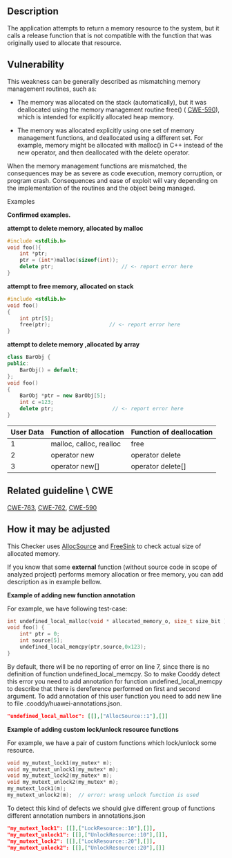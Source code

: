 ## Description

The application attempts to return a memory resource to the system, but it calls a release function that is not compatible with the function that was originally used to allocate that resource.

## Vulnerability

This weakness can be generally described as mismatching memory management routines, such as:

* The memory was allocated on the stack (automatically), but it was deallocated using the memory management routine free() ( [CWE-590](https://cwe.mitre.org/data/definitions/590.md)), which is intended for explicitly allocated heap memory.

* The memory was allocated explicitly using one set of memory management functions, and deallocated using a different set. For example, memory might be allocated with malloc() in C++ instead of the new operator, and then deallocated with the delete operator.

When the memory management functions are mismatched, the consequences may be as severe as code execution, memory corruption, or program crash. Consequences and ease of exploit will vary depending on the implementation of the routines and the object being managed.

Examples

**Confirmed examples.**

**attempt to delete memory, allocated by malloc**

```cpp
#include <stdlib.h>
void foo(){
    int *ptr;
    ptr = (int*)malloc(sizeof(int));
    delete ptr;                      // <- report error here
}
```

**attempt to free memory, allocated on stack**

```cpp
#include <stdlib.h>
void foo()
{
    int ptr[5];
    free(ptr);                   // <- report error here
}
```

**attempt to delete memory ,allocated by array**

```cpp
class BarObj {
public:
    BarObj() = default;
};
void foo()
{
    BarObj *ptr = new BarObj[5];
    int c =123;
    delete ptr;                   // <- report error here
}
```

| User Data | Function of allocation  | Function of deallocation |
|-----------|-------------------------|--------------------------|
| 1         | malloc, calloc, realloc | free                     |
| 2         | operator new            | operator delete          |
| 3         | operator new[]          | operator delete[]        |

## Related guideline \ CWE

[CWE-763](https://cwe.mitre.org/data/definitions/763.md), [CWE-762](https://cwe.mitre.org/data/definitions/762.md), [CWE-590](https://cwe.mitre.org/data/definitions/590.md)

## How it may be adjusted

This Checker uses [AllocSource](Annotations.md) and [FreeSink](Annotations.md) to check actual size of allocated memory.

If you know that some **external** function (without source code in scope of analyzed project) performs memory allocation or free memory, you can add description as in example bellow.

**Example of adding new function annotation**

For example, we have following test-case:

```cpp
int undefined_local_malloc(void * allocated_memory_o, size_t size_bit );
void foo() {
    int* ptr = 0;
    int source[5];
    undefined_local_memcpy(ptr,source,0x123);
}
```

By default, there will be no reporting of error on line 7, since there is no definition of function undefined_local_memcpy. So to make Cooddy detect this error you need to add annotation for function undefined_local_memcpy to describe that there is dereference performed on first and second argument. To add annotation of this user function you need to add new line to file .cooddy/huawei-annotations.json.

```json
"undefined_local_malloc": [[],["AllocSource::1"],[]]
```

**Example of adding custom lock/unlock resource functions**

For example, we have a pair of custom functions which lock/unlock some resource.

```cpp
void my_mutext_lock1(my_mutex* m);
void my_mutext_unlock1(my_mutex* m);
void my_mutext_lock2(my_mutex* m);
void my_mutext_unlock2(my_mutex* m);
my_mutext_lock1(m);
my_mutext_unlock2(m);  // error: wrong unlock function is used
```

To detect this kind of defects we should give different group of functions different annotation numbers in annotations.json

```json
"my_mutext_lock1": [[],["LockResource::10"],[]],
"my_mutext_unlock1": [[],["UnlockResource::10"],[]],
"my_mutext_lock2": [[],["LockResource::20"],[]],
"my_mutext_unlock2": [[],["UnlockResource::20"],[]]
```
